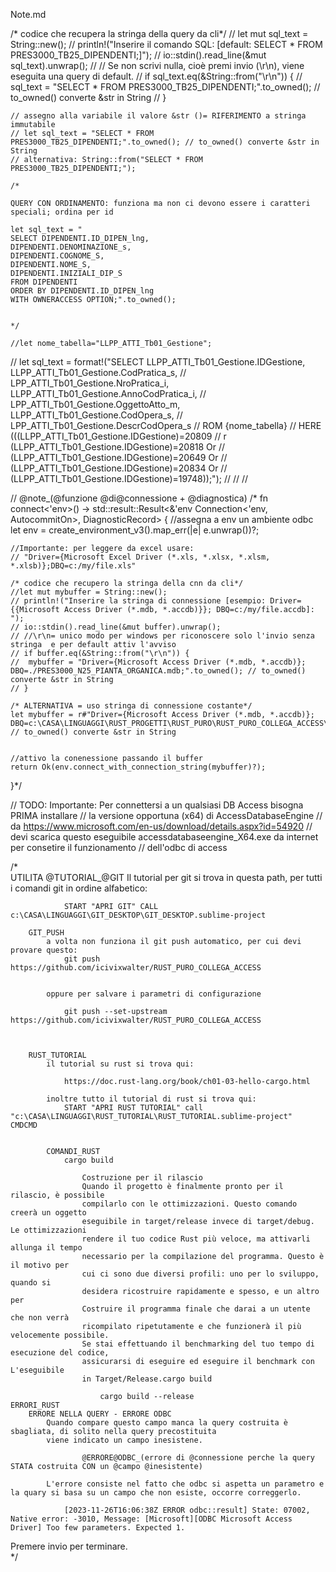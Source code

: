 Note.md


  /* codice che recupera la stringa della query da cli*/
    // let mut sql_text = String::new();
    // println!("Inserire il comando SQL: [default: SELECT * FROM PRES3000_TB25_DIPENDENTI;]");
    // io::stdin().read_line(&mut sql_text).unwrap();
    // // Se non scrivi nulla, cioè premi invio (\r\n), viene eseguita una query di default.
    // if sql_text.eq(&String::from("\r\n")) {
    //     sql_text = "SELECT * FROM PRES3000_TB25_DIPENDENTI;".to_owned(); // to_owned() converte &str in String
    // }

    // assegno alla variabile il valore &str ()= RIFERIMENTO a stringa immutabile
    // let sql_text = "SELECT * FROM PRES3000_TB25_DIPENDENTI;".to_owned(); // to_owned() converte &str in String
    // alternativa: String::from("SELECT * FROM PRES3000_TB25_DIPENDENTI;");

    /*

    QUERY CON ORDINAMENTO: funziona ma non ci devono essere i caratteri
    speciali; ordina per id

    let sql_text = "
    SELECT DIPENDENTI.ID_DIPEN_lng,
    DIPENDENTI.DENOMINAZIONE_s,
    DIPENDENTI.COGNOME_S,
    DIPENDENTI.NOME_S,
    DIPENDENTI.INIZIALI_DIP_S
    FROM DIPENDENTI
    ORDER BY DIPENDENTI.ID_DIPEN_lng
    WITH OWNERACCESS OPTION;".to_owned();


    */

    //let nome_tabella="LLPP_ATTI_Tb01_Gestione";
    


//    let sql_text = format!("SELECT LLPP_ATTI_Tb01_Gestione.IDGestione, LLPP_ATTI_Tb01_Gestione.CodPratica_s, 
//                            LPP_ATTI_Tb01_Gestione.NroPratica_i, LLPP_ATTI_Tb01_Gestione.AnnoCodPratica_i, 
//                            LPP_ATTI_Tb01_Gestione.OggettoAtto_m, LLPP_ATTI_Tb01_Gestione.CodOpera_s, 
//                            LPP_ATTI_Tb01_Gestione.DescrCodOpera_s
//                            ROM {nome_tabella}
//                            HERE (((LLPP_ATTI_Tb01_Gestione.IDGestione)=20809 
//                            r (LLPP_ATTI_Tb01_Gestione.IDGestione)=20818 Or
//                            (LLPP_ATTI_Tb01_Gestione.IDGestione)=20649 Or
//                            (LLPP_ATTI_Tb01_Gestione.IDGestione)=20834 Or 
//                            (LLPP_ATTI_Tb01_Gestione.IDGestione)=19748));");
//
//
//




//  @note_(@funzione @di@connessione + @diagnostica)
/*
  fn connect<'env>() -> std::result::Result<&'env Connection<'env, AutocommitOn>, DiagnosticRecord> {
    //assegna a env un ambiente odbc
    let env = create_environment_v3().map_err(|e| e.unwrap())?;

    //Importante: per leggere da excel usare:
    // "Driver={Microsoft Excel Driver (*.xls, *.xlsx, *.xlsm, *.xlsb)};DBQ=c:/my/file.xls"

    /* codice che recupero la stringa della cnn da cli*/
    //let mut mybuffer = String::new();
    // println!("Inserire la stringa di connessione [esempio: Driver={{Microsoft Access Driver (*.mdb, *.accdb)}}; DBQ=c:/my/file.accdb]: ");
    // io::stdin().read_line(&mut buffer).unwrap();
    // //\r\n= unico modo per windows per riconoscere solo l'invio senza stringa  e per default attiv l'avviso
    // if buffer.eq(&String::from("\r\n")) {
    //  mybuffer = "Driver={Microsoft Access Driver (*.mdb, *.accdb)}; DBQ=./PRES3000_N25_PIANTA_ORGANICA.mdb;".to_owned(); // to_owned() converte &str in String
    // }

    /* ALTERNATIVA = uso stringa di connessione costante*/
    let mybuffer = r#"Driver={Microsoft Access Driver (*.mdb, *.accdb)}; DBQ=c:\CASA\LINGUAGGI\RUST_PROGETTI\RUST_PURO\RUST_PURO_COLLEGA_ACCESS\archivi_mdb\PRES3000_N25_PIANTA_ORGANICA.mdb;"#; // to_owned() converte &str in String


    //attivo la conenessione passando il buffer
    return Ok(env.connect_with_connection_string(mybuffer)?);
}*/




// TODO: Importante: Per connettersi a un qualsiasi DB Access bisogna PRIMA installare
// la versione opportuna (x64) di AccessDatabaseEngine
// da https://www.microsoft.com/en-us/download/details.aspx?id=54920
// devi scarica questo eseguibile accessdatabaseengine_X64.exe da internet per consetire il funzionamento
// dell'odbc di access


/*      
    UTILITA
        @TUTORIAL_@GIT
            Il tutorial per git si trova in questa path, per tutti i comandi
            git in ordine alfabetico:

                START "APRI GIT" CALL c:\CASA\LINGUAGGI\GIT_DESKTOP\GIT_DESKTOP.sublime-project
        
        GIT_PUSH
            a volta non funziona il git push automatico, per cui devi provare questo:
                git push https://github.com/icivixwalter/RUST_PURO_COLLEGA_ACCESS


            oppure per salvare i parametri di configurazione

                git push --set-upstream https://github.com/icivixwalter/RUST_PURO_COLLEGA_ACCESS

        

        RUST_TUTORIAL
            il tutorial su rust si trova qui:
        
                https://doc.rust-lang.org/book/ch01-03-hello-cargo.html

            inoltre tutto il tutorial di rust si trova qui:
                START "APRI RUST TUTORIAL" call "c:\CASA\LINGUAGGI\RUST_TUTORIAL\RUST_TUTORIAL.sublime-project"
    CMDCMD


            COMANDI_RUST
                cargo build

                    Costruzione per il rilascio
                    Quando il progetto è finalmente pronto per il rilascio, è possibile 
                    compilarlo con le ottimizzazioni. Questo comando creerà un oggetto 
                    eseguibile in target/release invece di target/debug. Le ottimizzazioni 
                    rendere il tuo codice Rust più veloce, ma attivarli allunga il tempo 
                    necessario per la compilazione del programma. Questo è il motivo per 
                    cui ci sono due diversi profili: uno per lo sviluppo, quando si 
                    desidera ricostruire rapidamente e spesso, e un altro per 
                    Costruire il programma finale che darai a un utente che non verrà 
                    ricompilato ripetutamente e che funzionerà il più velocemente possibile. 
                    Se stai effettuando il benchmarking del tuo tempo di esecuzione del codice, 
                    assicurarsi di eseguire ed eseguire il benchmark con L'eseguibile 
                    in Target/Release.cargo build 

                        cargo build --release
    ERRORI_RUST
        ERRORE NELLA QUERY - ERRORE ODBC
            Quando compare questo campo manca la query costruita è sbagliata, di solito nella query precostituita
            viene indicato un campo inesistene.
                    
                    @ERRORE@ODBC_(errore di @connessione perche la query STATA costruita CON un @campo @inesistente)

            L'errore consiste nel fatto che odbc si aspetta un parametro e la quary si basa su un campo che non esiste, occorre correggerlo.

                [2023-11-26T16:06:38Z ERROR odbc::result] State: 07002, Native error: -3010, Message: [Microsoft][ODBC Microsoft Access Driver] Too few parameters. Expected 1.             

Premere invio per terminare.  
*/


